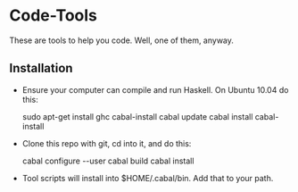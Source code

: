 Code-Tools
====

These are tools to help you code. Well, one of them, anyway.

Installation
----

* Ensure your computer can compile and run Haskell. On Ubuntu 10.04 do this:

    sudo apt-get install ghc cabal-install
    cabal update
    cabal install cabal-install

* Clone this repo with git, cd into it, and do this:

    cabal configure --user
    cabal build
    cabal install

* Tool scripts will install into $HOME/.cabal/bin. Add that to your path.
